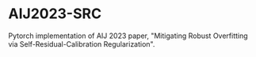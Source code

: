 # AIJ2023-SRC

Pytorch implementation of AIJ 2023 paper, "Mitigating Robust Overfitting via Self-Residual-Calibration Regularization".

